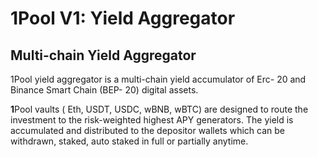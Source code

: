 # 1Pool V1: Yield Aggregator

## Multi-chain **Yield Aggregator**

1Pool yield aggregator is a multi-chain yield accumulator of Erc- 20 and Binance Smart Chain \(BEP- 20\) digital assets.

  
**1**Pool vaults \( Eth, USDT, USDC, wBNB, wBTC\)  are designed to route the investment to the risk-weighted highest APY generators. The yield is accumulated and distributed to the depositor wallets which can be withdrawn, staked, auto staked in full or partially anytime.


